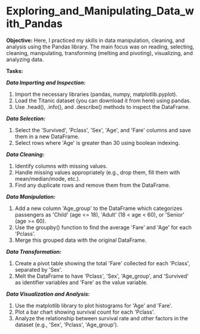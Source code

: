 # Exploring_and_Manipulating_Data_with_Pandas

**Objective:**
Here, I practiced my skills in data manipulation, cleaning, and analysis using
the Pandas library. The main focus was on reading, selecting, cleaning, manipulating, transforming
(melting and pivoting), visualizing, and analyzing data.

**Tasks:**

**_Data Importing and Inspection:_**
1. Import the necessary libraries (pandas, numpy, matplotlib.pyplot).
2. Load the Titanic dataset (you can download it from here) using pandas.
3. Use .head(), .info(), and .describe() methods to inspect the DataFrame.

**_Data Selection:_**
1. Select the 'Survived', 'Pclass', 'Sex', 'Age', and 'Fare' columns and save them in a new
DataFrame.
2. Select rows where 'Age' is greater than 30 using boolean indexing.

**_Data Cleaning:_**
1. Identify columns with missing values.
2. Handle missing values appropriately (e.g., drop them, fill them with mean/median/mode,
etc.).
3. Find any duplicate rows and remove them from the DataFrame.

**_Data Manipulation:_**
1. Add a new column 'Age_group' to the DataFrame which categorizes passengers as 'Child'
(age <= 18), 'Adult' (18 < age < 60), or 'Senior' (age >= 60).
2. Use the groupby() function to find the average 'Fare' and 'Age' for each 'Pclass'.
3. Merge this grouped data with the original DataFrame.

**_Data Transformation:_**
1. Create a pivot table showing the total 'Fare' collected for each 'Pclass', separated by 'Sex'.
2. Melt the DataFrame to have 'Pclass', 'Sex', 'Age_group', and 'Survived' as identifier variables
and 'Fare' as the value variable.

**_Data Visualization and Analysis:_**
1. Use the matplotlib library to plot histograms for 'Age' and 'Fare'.
2. Plot a bar chart showing survival count for each 'Pclass'.
3. Analyze the relationship between survival rate and other factors in the dataset (e.g., 'Sex',
'Pclass', 'Age_group').
